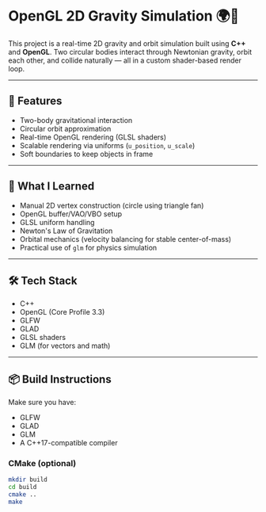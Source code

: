﻿# OpenGL 2D Gravity Simulation 🌍🚀

This project is a real-time 2D gravity and orbit simulation built using **C++** and **OpenGL**. Two circular bodies interact through Newtonian gravity, orbit each other, and collide naturally — all in a custom shader-based render loop.

---

## 🔧 Features

- Two-body gravitational interaction
- Circular orbit approximation
- Real-time OpenGL rendering (GLSL shaders)
- Scalable rendering via uniforms (`u_position`, `u_scale`)
- Soft boundaries to keep objects in frame

---

## 🧠 What I Learned

- Manual 2D vertex construction (circle using triangle fan)
- OpenGL buffer/VAO/VBO setup
- GLSL uniform handling
- Newton's Law of Gravitation
- Orbital mechanics (velocity balancing for stable center-of-mass)
- Practical use of `glm` for physics simulation

---

## 🛠 Tech Stack

- C++
- OpenGL (Core Profile 3.3)
- GLFW
- GLAD
- GLSL shaders
- GLM (for vectors and math)

---

## 📦 Build Instructions

Make sure you have:
- GLFW
- GLAD
- GLM
- A C++17-compatible compiler

### CMake (optional)
```bash
mkdir build
cd build
cmake ..
make
